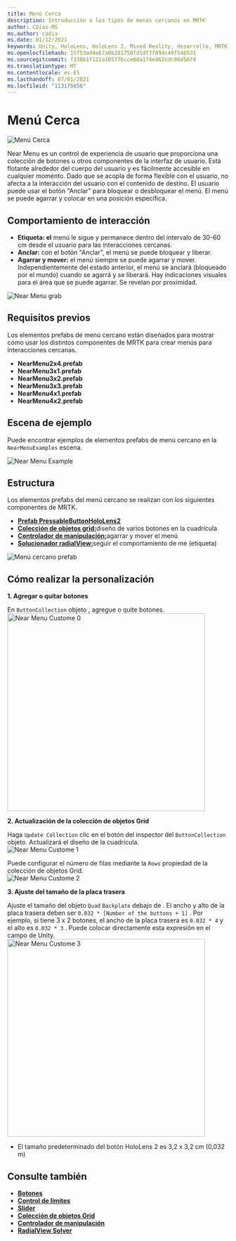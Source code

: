 ```yaml
---
title: Menú Cerca
description: Introducción a los tipos de menús cercanos en MRTK
author: CDiaz-MS
ms.author: cadia
ms.date: 01/12/2021
keywords: Unity, HoloLens, HoloLens 2, Mixed Reality, desarrollo, MRTK, menú cercano,
ms.openlocfilehash: 15f53ad4e67a0b281750fd1df7f894c49f546531
ms.sourcegitcommit: f338b1f121a10577bcce08a174e462cdc86d5874
ms.translationtype: MT
ms.contentlocale: es-ES
ms.lasthandoff: 07/01/2021
ms.locfileid: "113175656"
---
```

# <a name="near-menu"></a>Menú Cerca

![Menú Cerca](../images/near-menu/MRTK_UX_NearMenu.png)

Near Menu es un control de experiencia de usuario que proporciona una colección de botones u otros componentes de la interfaz de usuario. Está flotante alrededor del cuerpo del usuario y es fácilmente accesible en cualquier momento. Dado que se acopla de forma flexible con el usuario, no afecta a la interacción del usuario con el contenido de destino. El usuario puede usar el botón "Anclar" para bloquear o desbloquear el menú. El menú se puede agarrar y colocar en una posición específica.

## <a name="interaction-behavior"></a>Comportamiento de interacción

- **Etiqueta: el** menú le sigue y permanece dentro del intervalo de 30-60 cm desde el usuario para las interacciones cercanas.
- **Anclar:** con el botón "Anclar", el menú se puede bloquear y liberar.
- **Agarrar y mover:** el menú siempre se puede agarrar y mover. Independientemente del estado anterior, el menú se anclará (bloqueado por el mundo) cuando se agarrá y se liberará. Hay indicaciones visuales para el área que se puede agarrar. Se revelan por proximidad.

<img src="../images/near-menu/MRTK_UX_NearMenu_Grab.png" alt="Near Menu grab">

## <a name="prefabs"></a>Requisitos previos

Los elementos prefabs de menú cercano están diseñados para mostrar cómo usar los distintos componentes de MRTK para crear menús para interacciones cercanas.

- **NearMenu2x4.prefab**
- **NearMenu3x1.prefab**
- **NearMenu3x2.prefab**
- **NearMenu3x3.prefab**
- **NearMenu4x1.prefab**
- **NearMenu4x2.prefab**

## <a name="example-scene"></a>Escena de ejemplo

Puede encontrar ejemplos de elementos prefabs de menú cercano en la `NearMenuExamples` escena.

<img src="../images/near-menu/MRTK_UX_NearMenu_Examples.png" alt="Near Menu Example">

## <a name="structure"></a>Estructura

Los elementos prefabs del menú cercano se realizan con los siguientes componentes de MRTK.

- [**Prefab PressableButtonHoloLens2**](button.md)
- [**Colección de objetos grid:**](object-collection.md)diseño de varios botones en la cuadrícula
- [**Controlador de manipulación:**](manipulation-handler.md)agarrar y mover el menú
- [**Solucionador radialView:**](solvers/solver.md)seguir el comportamiento de me (etiqueta)

![Menú cercano prefab](../images/near-menu/MRTK_UX_NearMenu_Structure.png)

## <a name="how-to-customize"></a>Cómo realizar la personalización

**1. Agregar o quitar botones**

En `ButtonCollection` objeto , agregue o quite botones.  
<img src="../images/near-menu/MRTK_UX_NearMenu_Custom0.png" width="450" alt="Near Menu Custome 0">

**2. Actualización de la colección de objetos Grid**

Haga `Update Collection` clic en el botón del inspector del `ButtonCollection` objeto. Actualizará el diseño de la cuadrícula.  
<img src="../images/near-menu/MRTK_UX_NearMenu_Custom1.png" alt="Near Menu Custome 1">

Puede configurar el número de filas mediante la `Rows` propiedad de la colección de objetos Grid.  
<img src="../images/near-menu/MRTK_UX_NearMenu_Custom2.png" alt="Near Menu Custome 2">

**3. Ajuste del tamaño de la placa trasera**

Ajuste el tamaño del objeto `Quad` `Backplate` debajo de . El ancho y alto de la placa trasera deben ser `0.032 * [Number of the buttons + 1]` . Por ejemplo, si tiene 3 x 2 botones, el ancho de la placa trasera es `0.032 * 4` y el alto es `0.032 * 3` . Puede colocar directamente esta expresión en el campo de Unity.  
<img src="../images/near-menu/MRTK_UX_NearMenu_Custom3.png" width="450" alt="Near Menu Custome 3">

- El tamaño predeterminado del botón HoloLens 2 es 3,2 x 3,2 cm (0,032 m)

## <a name="see-also"></a>Consulte también

- [**Botones**](button.md)
- [**Control de límites**](bounds-control.md)
- [**Slider**](sliders.md)
- [**Colección de objetos Grid**](object-collection.md)
- [**Controlador de manipulación**](manipulation-handler.md)
- [**RadialView Solver**](solvers/solver.md)
